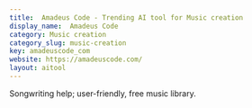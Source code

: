 ```yaml
---
title:  Amadeus Code - Trending AI tool for Music creation
display_name:  Amadeus Code
category: Music creation
category_slug: music-creation
key: amadeuscode_com
website: https://amadeuscode.com/
layout: aitool
---
```


Songwriting help; user-friendly, free music library.
